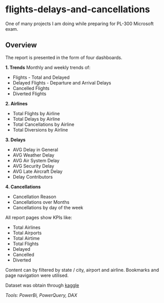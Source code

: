 # flights-delays-and-cancellations
One of many projects I am doing while preparing for PL-300 Microsoft exam.

## Overview
The report is presented in the form of four dashboards.

**1. Trends**
Monthly and weekly trends of:

* Flights - Total and Delayed
* Delayed Flights - Departure and Arrival Delays
* Cancelled Flights
* Diverted Flights

**2. Airlines**
* Total Flights by Airline
* Total Delays by Airline
* Total Cancellations by Airline
* Total Diversions by Airline

**3. Delays**
* AVG Delay in General
* AVG Weather Delay
* AVG Air System Delay
* AVG Security Delay
* AVG Late Aircraft Delay
* Delay Contributors

**4. Cancellations**
* Cancellation Reason
* Cancellations over Months
* Cancellations by day of the week

All report pages show KPIs like:
* Total Airlines
* Total Airports
* Total Airtime
* Total Flights
* Delayed
* Cancelled
* Diverted

Content can by filtered by state / city, airport and airline.
Bookmarks and page navigation were utilised.


Dataset was obtain through [kaggle](https://www.kaggle.com/datasets/usdot/flight-delays?ref=hackernoon.com)

*Tools: PowerBi, PowerQuery, DAX*
